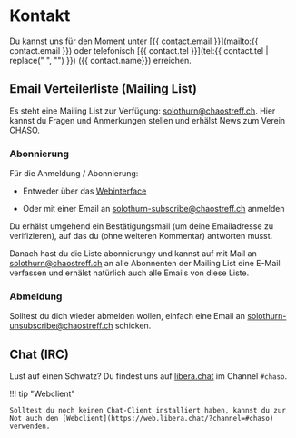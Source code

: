 # Kontakt

Du kannst uns für den Moment unter [{{ contact.email }}](mailto:{{ contact.email }}) oder telefonisch [{{ contact.tel }}](tel:{{ contact.tel | replace(" ", "") }}) ({{ contact.name}}) erreichen.

## Email Verteilerliste (Mailing List)

Es steht eine Mailing List zur Verfügung: [solothurn@chaostreff.ch](mailto:solothurn@chaostreff.ch). Hier kannst du Fragen und Anmerkungen stellen und erhälst News zum Verein CHASO.

### Abonnierung

Für die Anmeldung / Abonnierung:

- Entweder über das [Webinterface](https://lists.chaostreff.ch/postorius/lists/solothurn.chaostreff.ch/)

- Oder mit einer Email an [solothurn-subscribe@chaostreff.ch](mailto:solothurn-subscribe@chaostreff.ch) anmelden

Du erhälst umgehend ein Bestätigungsmail (um deine Emailadresse zu verifizieren), auf das du (ohne weiteren Kommentar) antworten musst.

Danach hast du die Liste abonnierungy und kannst auf mit Mail an [solothurn@chaostreff.ch](mailto:solothurn@chaostreff.ch) an alle Abonnenten der Mailing List eine E-Mail verfassen und erhälst natürlich auch alle Emails von diese Liste.


### Abmeldung

Solltest du dich wieder abmelden wollen, einfach eine Email an [solothurn-unsubscribe@chaostreff.ch](mailto:solothurn-unsubscribe@chaostreff.ch) schicken.

## Chat (IRC)

Lust auf einen Schwatz? Du findest uns auf [libera.chat](https://libera.chat) im Channel `#chaso`.

!!! tip "Webclient"

    Solltest du noch keinen Chat-Client installiert haben, kannst du zur Not auch den [Webclient](https://web.libera.chat/?channel=#chaso) verwenden.
